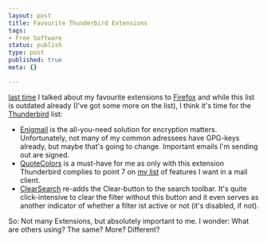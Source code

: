 ```yaml
---
layout: post
title: Favourite Thunderbird Extensions
tags:
- Free Software
status: publish
type: post
published: true
meta: {}

---
```

<p><a href="http://www.gnegg.ch/archives/173-My-favourite-Firefox-extensions.html">last time</a> I talked about my favourite extensions to <a href="http://www.mozilla.org/products/firefox/">Firefox</a> and while this list is outdated already (I've got some more on the list), I think it's time for the <a href="http://www.mozilla.org/projects/thunderbird/">Thunderbird</a> list:</p>

<ul>
 <li><a href="http://enigmail.mozdev.org/download.html">Enigmail</a> is the all-you-need solution for encryption matters. Unfortunately, not many of my common adressees have GPG-keys already, but maybe that's going to change. Important emails I'm sending out are signed.</li>
 <li><a href="http://quotecolors.mozdev.org/">QuoteColors</a> is a must-have for me as only with this extension Thunderbird complies to point 7 on <a href="http://www.gnegg.ch/archives/34-Mail-for-Windows-as-I-like-it.html">my list</a> of features I want in a mail client.</li>
 <li><a href="http://www.brunschwig.net/ClearSearch/">ClearSearch</a>  re-adds the Clear-button to the search toolbar. It's quite click-intensive to clear the filter without this button and it even serves as another indicator of whether a filter ist active or not (it's disabled, if not).</li>
</ul>
<p>So: Not many Extensions, but absolutely important to me. I wonder: What are others using? The same? More? Different?</p>
